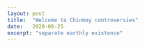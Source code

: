 ```yaml
---
layout: post
title:  "Welcome to Chinmoy controversies"
date:   2020-06-25
excerpt: "separate earthly existence"
---
```

